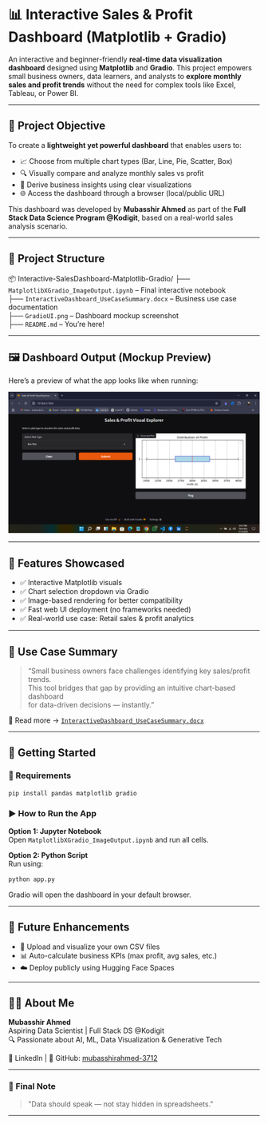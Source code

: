 
# 📊 Interactive Sales & Profit Dashboard (Matplotlib + Gradio)

An interactive and beginner-friendly **real-time data visualization dashboard** designed using **Matplotlib** and **Gradio**. This project empowers small business owners, data learners, and analysts to **explore monthly sales and profit trends** without the need for complex tools like Excel, Tableau, or Power BI.

---

## 🎯 Project Objective

To create a **lightweight yet powerful dashboard** that enables users to:

- 📈 Choose from multiple chart types (Bar, Line, Pie, Scatter, Box)
- 🔍 Visually compare and analyze monthly sales vs profit
- 🧠 Derive business insights using clear visualizations
- 🌐 Access the dashboard through a browser (local/public URL)

This dashboard was developed by **Mubasshir Ahmed** as part of the **Full Stack Data Science Program @Kodigit**, based on a real-world sales analysis scenario.

---

## 📁 Project Structure

📦 Interactive-SalesDashboard-Matplotlib-Gradio/
├── `MatplotlibXGradio_ImageOutput.ipynb` – Final interactive notebook  
├── `InteractiveDashboard_UseCaseSummary.docx` – Business use case documentation  
├── `GradioUI.png` – Dashboard mockup screenshot  
├── `README.md` – You’re here!  

---

## 🖼️ Dashboard Output (Mockup Preview)

Here’s a preview of what the app looks like when running:

![Dashboard UI](assets/GradioUI.png)

---

## 🧪 Features Showcased

- ✅ Interactive Matplotlib visuals
- ✅ Chart selection dropdown via Gradio
- ✅ Image-based rendering for better compatibility
- ✅ Fast web UI deployment (no frameworks needed)
- ✅ Real-world use case: Retail sales & profit analytics

---

## 📎 Use Case Summary

> “Small business owners face challenges identifying key sales/profit trends.  
> This tool bridges that gap by providing an intuitive chart-based dashboard  
> for data-driven decisions — instantly.”

📄 Read more → [`InteractiveDashboard_UseCaseSummary.docx`](InteractiveDashboard_UseCaseSummary.docx)

---

## 🚀 Getting Started

### 🔧 Requirements

```bash
pip install pandas matplotlib gradio
```

### ▶️ How to Run the App

**Option 1: Jupyter Notebook**  
Open `MatplotlibXGradio_ImageOutput.ipynb` and run all cells.

**Option 2: Python Script**  
Run using:

```bash
python app.py
```

Gradio will open the dashboard in your default browser.

---

## 🌟 Future Enhancements

- 📂 Upload and visualize your own CSV files
- 📊 Auto-calculate business KPIs (max profit, avg sales, etc.)
- ☁️ Deploy publicly using Hugging Face Spaces

---

## 🙋‍♂️ About Me

**Mubasshir Ahmed**  
Aspiring Data Scientist | Full Stack DS @Kodigit  
🔍 Passionate about AI, ML, Data Visualization & Generative Tech  

🔗 LinkedIn | 📘 GitHub: [mubasshirahmed-3712](https://github.com/mubasshirahmed-3712)  

---

### 📌 Final Note

> "Data should speak — not stay hidden in spreadsheets."  

---
